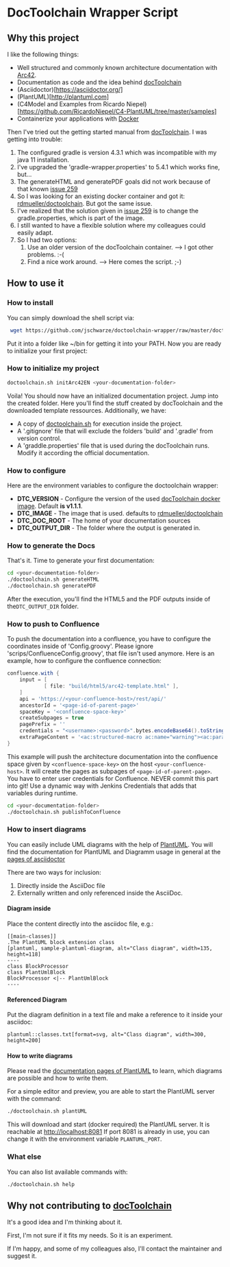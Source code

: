 # DocToolchain Wrapper Script

## Why this project

I like the following things:

* Well structured and commonly known architecture documentation with [Arc42](https://arc42.de).
* Documentation as code and the idea behind [docToolchain](https://doctoolchain.github.io/docToolchain)
* (Asciidoctor)[https://asciidoctor.org/]
* (PlantUML)[http://plantuml.com]
* (C4Model and Examples from Ricardo Niepel)[https://github.com/RicardoNiepel/C4-PlantUML/tree/master/samples]
* Containerize your applications with [Docker](https://www.docker.com/products/docker-engine)

Then I've tried out the getting started manual from [docToolchain](https://doctoolchain.github.io/docToolchain/#_how_to_install_doctoolchain).
I was getting into trouble:

1. The configured gradle is version 4.3.1 which was incompatible with my java 11 installation.
2. I've upgraded the 'gradle-wrapper.properties' to 5.4.1 which works fine, but...
3. The generateHTML and generatePDF goals did not work because of that known [issue 259](https://github.com/docToolchain/docToolchain/issues/259)
4. So I was looking for an existing docker container and got it: [rdmueller/doctoolchain](https://hub.docker.com/r/rdmueller/doctoolchain). But got the same issue.
5. I've realized that the solution given in [issue 259](https://github.com/docToolchain/docToolchain/issues/259) is to change the gradle.properties, which is part of the image.
6. I still wanted to have a flexible solution where my colleagues could easily adapt.
7. So I had two options:
    1. Use an older version of the docToolchain container. --> I got other problems. :-(
    2. Find a nice work around. --> Here comes the script. ;-)

## How to use it

### How to install

You can simply download the shell script via:

```bash
 wget https://github.com/jschwarze/doctoolchain-wrapper/raw/master/doctoolchain.sh && chmod +x doctoolchain.sh
```

Put it into a folder like ~/bin for getting it into your PATH.
Now you are ready to initialize your first project:

### How to initialize my project

```bash
doctoolchain.sh initArc42EN <your-documentation-folder>
```

Voila! You should now have an initialized documentation project. Jump into the created folder.
Here you'll find the stuff created by docToolchain and the downloaded template ressources.
Additionally, we have:

* A copy of [doctoolchain.sh](doctoolchain.sh) for execution inside the project.
* A '.gitignore' file that will exclude the folders 'build' and '.gradle' from version control.
* A 'graddle.properties' file that is used during the docToolchain runs. Modify it according the official documentation.

### How to configure

Here are the environment variables to configure the doctoolchain wrapper:

* **DTC_VERSION** - Configure the version of the used [docToolchain docker image](https://hub.docker.com/r/rdmueller/doctoolchain). Default **is v1.1.1**.
* **DTC_IMAGE** - The image that is used. defaults to [rdmueller/doctoolchain](https://hub.docker.com/r/rdmueller/doctoolchain)
* **DTC_DOC_ROOT** - The home of your documentation sources
* **DTC_OUTPUT_DIR** - The folder where the output is generated in.

### How to generate the Docs

That's it. Time to generate your first documentation:

```bash
cd <your-documentation-folder>
./doctoolchain.sh generateHTML
./doctoolchain.sh generatePDF
```

After the execution, you'll find the HTML5 and the PDF outputs inside of the`DTC_OUTPUT_DIR` folder.

### How to push to Confluence

To push the documentation into a confluence, you have to configure the coordinates inside of 'Config.groovy'.
Please ignore 'scrips/ConfluenceConfig.groovy', that file isn't used anymore.
Here is an example, how to configure the confluence connection:

```groovy
confluence.with {
    input = [
            [ file: "build/html5/arc42-template.html" ],
    ]
    api = 'https://<your-confluence-host>/rest/api/'
    ancestorId = '<page-id-of-parent-page>'
    spaceKey = '<confluence-space-key>'
    createSubpages = true
    pagePrefix = ''
    credentials = "<username>:<password>".bytes.encodeBase64().toString()
    extraPageContent = '<ac:structured-macro ac:name="warning"><ac:parameter ac:name="title" /><ac:rich-text-body>This is a generated page, do not edit!</ac:rich-text-body></ac:structured-macro>'
}
```

This example will push the architecture documentation into the confluence space given by `<confluence-space-key>` on the host `<your-confluence-host>`.
It will create the pages as subpages of `<page-id-of-parent-page>`. 
You have to enter user credentials for Confluence. NEVER commit this part into git! Use a dynamic way with Jenkins Credentials that adds that variables during runtime.

```bash
cd <your-documentation-folder>
./doctoolchain.sh publishToConfluence
```

### How to insert diagrams

You can easily include UML diagrams with the help of [PlantUML](http://plantuml.com).
You will find the documentation for PlantUML and Diagramm usage in general at the [pages of asciidoctor](https://asciidoctor.org/news/2014/02/18/plain-text-diagrams-in-asciidoctor/)

There are two ways for inclusion:

1. Directly inside the AsciiDoc file
2. Externally written and only referenced inside the AsciiDoc.
  
#### Diagram inside

Place the content directly into the asciidoc file, e.g.:

```asciidoc
[[main-classes]]
.The PlantUML block extension class
[plantuml, sample-plantuml-diagram, alt="Class diagram", width=135, height=118]
----
class BlockProcessor
class PlantUmlBlock
BlockProcessor <|-- PlantUmlBlock
----
```

#### Referenced Diagram

Put the diagram definition in a text file and make a reference to it inside your asciidoc:

```asciidoc
plantuml::classes.txt[format=svg, alt="Class diagram", width=300, height=200]
```

#### How to write diagrams

Please read the [documentation pages of PlantUML](http://plantuml.com/) to learn, which diagrams are possible and how to write them.

For a simple editor and preview, you are able to start the PlantUML server with the command:

```bash
./doctoolchain.sh plantUML
```

This will download and start (docker required) the PlantUML server. It is reachable at [http://localhost:8081](http://localhost:8081)
If port 8081 is already in use, you can change it with the environment variable `PLANTUML_PORT`.

### What else

You can also list available commands with:

```bash
./doctoolchain.sh help
```

## Why not contributing to [docToolchain](https://github.com/docToolchain/docToolchain)

It's a good idea and I'm thinking about it.

First, I'm not sure if it fits my needs. So it is an experiment.

If I'm happy, and some of my colleagues also, I'll contact the maintainer and suggest it.
